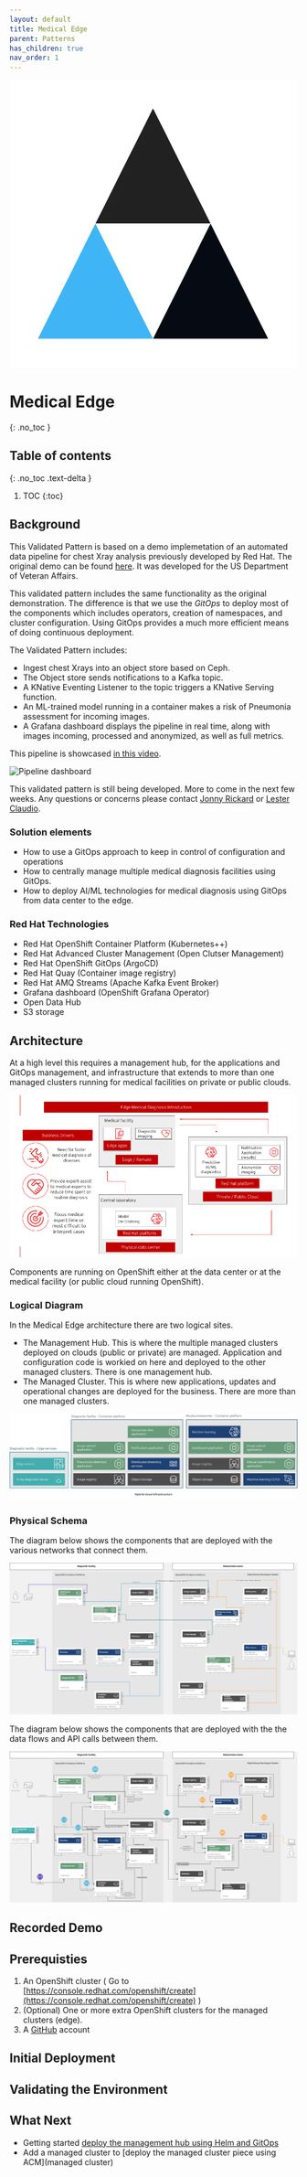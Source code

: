 ```yaml
---
layout: default
title: Medical Edge
parent: Patterns
has_children: true
nav_order: 1
---
```


<div class="pattern_logo">
  <img src="/images/logos/multicloud-gitops.png" class="pattern_logo" alt="Points">
</div>

# Medical Edge
{: .no_toc }

## Table of contents
{: .no_toc .text-delta }

1. TOC
{:toc}

## Background
This Validated Pattern is based on a demo implemetation of an automated data pipeline for chest Xray
analysis previously developed by Red Hat.  The original demo can be found [here](https://github.com/red-hat-data-services/jumpstart-library]). It was developed for the US Department of Veteran Affairs.

This validated pattern includes the same functionality as the original demonstration. The difference is
that we use the *GitOps* to deploy most of the components which includes operators, creation of namespaces,
and cluster configuration. Using GitOps provides a much more efficient means of doing continuous deployment.

The Validated Pattern includes:

* Ingest chest Xrays into an object store based on Ceph.
* The Object store sends notifications to a Kafka topic.
* A KNative Eventing Listener to the topic triggers a KNative Serving function.
* An ML-trained model running in a container makes a risk of Pneumonia assessment for incoming images.
* A Grafana dashboard displays the pipeline in real time, along with images incoming, processed and anonymized, as well as full metrics.

This pipeline is showcased [in this video](https://www.youtube.com/watch?v=zja83FVsm14).

![Pipeline dashboard](doc/dashboard.png)


This validated pattern is still being developed.  More to come in the next few weeks. Any questions or concerns
please contact [Jonny Rickard](jrickard@redhat.com) or [Lester Claudio](claudiol@redhat.com).

### Solution elements

- How to use a GitOps approach to keep in control of configuration and operations
- How to centrally manage multiple medical diagnosis facilities using GitOps.
- How to deploy AI/ML technologies for medical diagnosis using GitOps from data center to the edge.

### Red Hat Technologies

- Red Hat OpenShift Container Platform (Kubernetes++)
- Red Hat Advanced Cluster Management (Open Clutser Management)
- Red Hat OpenShift GitOps (ArgoCD)
- Red Hat Quay (Container image registry)
- Red Hat AMQ Streams (Apache Kafka Event Broker)
- Grafana dashboard (OpenShift Grafana Operator)
- Open Data Hub
- S3 storage

## Architecture
At a high level this requires a management hub, for the applications and GitOps management, and infrastructure that extends to more than one managed clusters running for medical facilities on private or public clouds.

[![Multi-Cloud Architecture](/images/medical-edge/edge-medical-diagnosis-marketing-slide.png)](/images/medical-edge/edge-medical-diagnosis-marketing-slide.png)

Components are running on OpenShift either at the data center or at the medical facility (or public cloud running OpenShift).

### Logical Diagram

In the Medical Edge architecture there are two logical sites.

- The Management Hub. This is where the multiple managed clusters deployed on clouds (public or private) are managed. Application and configuration code is workied on here and deployed to the other managed clusters. There is one management hub.
- The Managed Cluster. This is where new applications, updates and operational changes are deployed for the business. There are more than one managed clusters.

[![Multi-Cloud Logical Architecture](/images/medical-edge/logical-diagram.png)](/images/medical-edge/logical-diagram.png)

### Physical Schema 

The diagram below shows the components that are deployed with the various networks that connect them.

[![Network architecture](/images/medical-edge/physical-network.png)](/images/medical-edge/physical-network.png)

The diagram below shows the components that are deployed with the the data flows and API calls between them.

[![Data flow and API call architecture](/images/medical-edge/physical-dataflow.png)](/images/medical-edge/physical-dataflow.png)

## Recorded Demo

## Prerequisties
1. An OpenShift cluster ( Go to [https://console.redhat.com/openshift/create](https://console.redhat.com/openshift/create) )
1. (Optional) One or more extra OpenShift clusters for the managed clusters (edge).
1. A [GitHub](https://github.com) account

## Initial Deployment

## Validating the Environment

## What Next
- Getting started [deploy the management hub using Helm and GitOps](getting-started) 
- Add a managed cluster to [deploy the  managed cluster piece using ACM](managed cluster) 